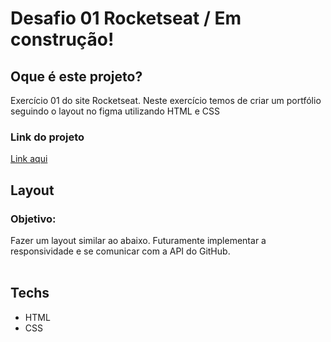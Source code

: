 # Desafio 01 Rocketseat / Em construção!

## Oque é este projeto? 
Exercício 01 do site Rocketseat. Neste exercício temos de criar um portfólio seguindo o layout no figma utilizando HTML e CSS

### Link do projeto
<a href="https://marioalbano.github.io/Desafio-001-Rocketseat/">Link aqui</a>

## Layout

### Objetivo:
 Fazer um layout similar ao abaixo. Futuramente implementar a responsividade e se comunicar com a API do GitHub.
 <br><br>
<img src="https://efficient-sloth-d85.notion.site/image/https%3A%2F%2Fs3-us-west-2.amazonaws.com%2Fsecure.notion-static.com%2F59458c0d-cd54-4576-86c5-ae9f5a336aea%2FUntitled.png?table=block&id=890da793-9e6c-41ec-a9ed-5234def76bab&spaceId=08f749ff-d06d-49a8-a488-9846e081b224&width=2000&userId=&cache=v2" alt="">

## Techs
- HTML
- CSS
